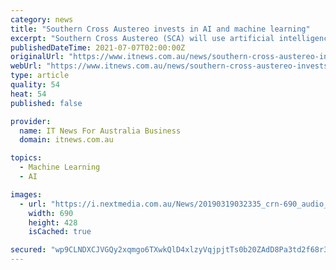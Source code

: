 ```yaml
---
category: news
title: "Southern Cross Austereo invests in AI and machine learning"
excerpt: "Southern Cross Austereo (SCA) will use artificial intelligence and machine learning to develop listener insights and create a highly tailored digital audio experience. The media company purchased a stake in artificial intelligence and machine learning ..."
publishedDateTime: 2021-07-07T02:00:00Z
originalUrl: "https://www.itnews.com.au/news/southern-cross-austereo-invests-in-ai-and-machine-learning-566987"
webUrl: "https://www.itnews.com.au/news/southern-cross-austereo-invests-in-ai-and-machine-learning-566987"
type: article
quality: 54
heat: 54
published: false

provider:
  name: IT News For Australia Business
  domain: itnews.com.au

topics:
  - Machine Learning
  - AI

images:
  - url: "https://i.nextmedia.com.au/News/20190319032335_crn-690_audio_professional_microphone.jpg"
    width: 690
    height: 428
    isCached: true

secured: "wp9CLNDXCJVGQy2xqmgo6TXwkQlD4xlzyVqjpjtTs0b20ZAdD8Pa3td2f68r3uoPOYJ9LLV6KNzAdL2cfBspDb2oy/rmUsYA6v9OCuV6IgjxN7FqmaERy58rS0ceyUppruN6Y2FPikaUlR4CmqyyC38YrcBfZ+SlbrmZMZbZRs1jSb5+kNwAisRtMijE9sk71O46bm/Roa+PgERXnvz7JSIuOLPaITTZXIQrUlIm3JGB4CJ+A9INopBrak4PRFFcaCRTMC5DUrbBPU4tlf7yx2uXFRplHtkQKVzzcQFwHPJ1pnyT5ehCCtdnutb456n05QPQMrGzOkU/owGVSgh57GSi57ejTWiVpWdAJcbRdPU=;R04IcvNoKErmR85jKAxXNw=="
---
```


